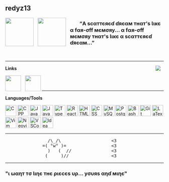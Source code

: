 ## redyz13
<img align="left" src="https://i.imgur.com/X03ecAq.gif" width="90" style="padding-right: 10px;">
<a href="#"><img align="left" src="https://i.imgur.com/qzLgo1t.png" height="90" style="padding-right: 10px;"></a>

### ㅤㅤ­­­“A ѕcαттєяєɗ ɗяєαм тнαт'ѕ Ɩιкє α fαя-σff мємσяу... α fαя-σff мємσяу тнαт'ѕ Ɩιкє α ѕcαттєяєɗ ɗяєαм...” 

<br>

___

<img align="right" src="https://i.imgur.com/zVg8SfX.gif" style="padding-right: 10px;" />

**Links**

<a href="https://discordapp.com/users/202172195156393985">
  <img align="left" width="50px" src="https://i.imgur.com/HekNSwo.png" style="padding-right: 10px;" />
</a>

<a href="https://steamcommunity.com/id/redyz13/">
  <img align="left" width="50px" src="https://i.imgur.com/XYWJQJz.png"/>
</a>

<br>
<br>

___

**Languages/Tools**
<div>
  <img alt="C" src="https://i.imgur.com/dM6PB86.png" width=35px height=35px/>
  <img alt="CPP" src="https://i.imgur.com/Na8xyXY.png" width=35px height=35px/>
  <img alt="Java" src="https://i.imgur.com/7VUEpIm.png" width=35px height=35px/>
  <img alt=JavaScript src="https://i.imgur.com/7BpBnMH.png" width=35px height=35px/>
  <img alt=TypeScript src="https://i.imgur.com/aFRGBjJ.png" width=35px height=35px/>
  <img alt=React src="https://i.imgur.com/SZwtFkB.png" width=35px height=35px/>
  <img alt="HTML" src="https://i.imgur.com/TqsiUS5.png" width=35px height=35px/>
  <img alt="CSS" src="https://i.imgur.com/SnmwuXF.png" width=35px height=35px/>
  <img alt="MySQL" src="https://i.imgur.com/hgvD5JI.png" width=35px height=35px/>
  <img alt="PostgreSQL" src="https://i.imgur.com/CIuPfXv.png" width=35px height=35px/>
  <img alt="Bash" src="https://i.imgur.com/GWqtp8s.png" width=35px height=35px/>
  <img alt="Git" src="https://i.imgur.com/7erxHLN.png" width=35px height=35px/>
  <img alt="LaTex" src="https://i.imgur.com/OkkhJ1Y.png" width=35px height=35px/>
  <img alt="Vim" src="https://i.imgur.com/w7fQ7AK.png" width=35px height=35px/>
  <img alt="Neovim" src="https://i.imgur.com/i8dA8nj.png" width=35px height=35px/>
  <img alt="VSCode" src="https://i.imgur.com/zIGG9WD.png" width=35px height=35px/>
  <img alt="Idea" src="https://i.imgur.com/tSmE2OC.png" width=35px height=35px/>
</div>

___

<pre>
                /\_/\                   <3
              =( °w° )=                 <3
                )   (  //               <3
               (__ __)//                <3
</pre>

___

### "ι ωαηт тσ Ɩιηє тнє ριєcєѕ υρ... уσυяѕ αηɗ мιηє"

